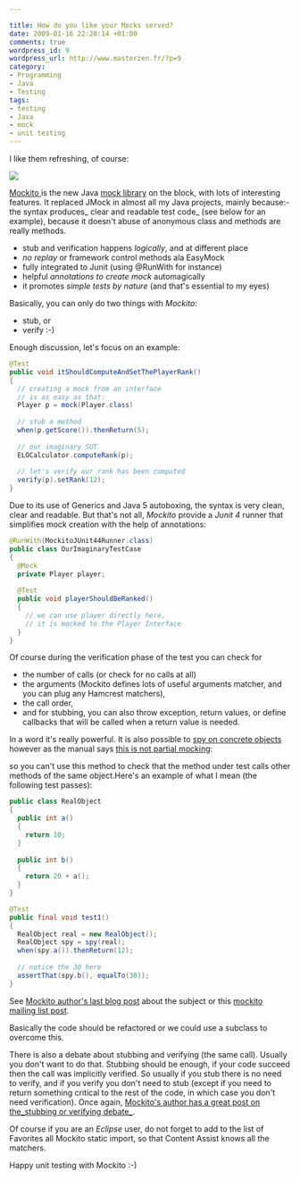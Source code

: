 ```yaml
--- 

title: How do you like your Mocks served?
date: 2009-01-16 22:28:14 +01:00
comments: true
wordpress_id: 9
wordpress_url: http://www.masterzen.fr/?p=9
category:
- Programming
- Java
- Testing
tags: 
- testing
- Java
- mock
- unit testing
---
```

I like them refreshing, of course:

![](http://mockito.googlecode.com/svn/wiki/images/logo.jpg)

[Mockito ](http://code.google.com/p/mockito/) is the new Java [mock library](http://en.wikipedia.org/wiki/Mock_Object) on the block, with lots of interesting features. It replaced JMock in almost all my Java projects, mainly because:- the syntax produces_ clear and readable test code_ (see below for an example), 
because it doesn't abuse of anonymous class and methods are really methods.

- stub and verification happens _logically_, and at different place
- _no replay_ or framework control methods ala EasyMock
- fully integrated to Junit (using @RunWith for instance)
- helpful _annotations to create mock_ automagically
- it promotes _simple tests by nature_ (and that's essential to my eyes)

Basically, you can only do two things with _Mockito_:

- stub, or
- verify :-)

Enough discussion, let's focus on an example:

``` java
@Test
public void itShouldComputeAndSetThePlayerRank() 
{  
  // creating a mock from an interface  
  // is as easy as that:  
  Player p = mock(Player.class)  
  
  // stub a method  
  when(p.getScore()).thenReturn(5);  
  
  // our imaginary SUT  
  ELOCalculator.computeRank(p);  
  
  // let's verify our rank has been computed  
  verify(p).setRank(12);
}
```

Due to its use of Generics and Java 5 autoboxing, the syntax is very clean, clear and readable.
But that's not all, _Mockito_ provide a _Junit 4_ runner that simplifies mock creation with the help of 
annotations:

``` java
@RunWith(MockitoJUnit44Runner.class)
public class OurImaginaryTestCase
{  
  @Mock
  private Player player;  
  
  @Test  
  public void playerShouldBeRanked()  
  {     
    // we can use player directly here,     
    // it is mocked to the Player Interface  
  }
}
```

Of course during the verification phase of the test you can check for

- the number of calls (or check for no calls at all)
- the arguments (Mockito defines lots of useful arguments matcher, and you can plug any Hamcrest matchers),
- the call order,
- and for stubbing, you can also throw exception, return values, or define callbacks that will be called when a return value is needed.

In a word it's really powerful. It is also possible to [spy on concrete objects](http://xunitpatterns.com/Test%20Spy.html) 
however as the manual says [this is not partial mocking](http://groups.google.com/group/mockito/browse_thread/thread/3945fe1eca2954e7/007b58d8c2a42cb8?lnk=gst&q=partial+mocking#007b58d8c2a42cb8):

so you can't use this method to check that the method under test calls other
methods of the same object.Here's an example of what I mean (the following
test passes):

``` java
public class RealObject 
{
  public int a() 
  { 
    return 10; 
  } 
  
  public int b() 
  { 
    return 20 + a(); 
  }
}

@Test
public final void test1()
{ 
  RealObject real = new RealObject(); 
  RealObject spy = spy(real);
  when(spy.a()).thenReturn(12); 
  
  // notice the 30 here 
  assertThat(spy.b(), equalTo(30));
}
```

See [Mockito author's last blog post](http://monkeyisland.pl/2009/01/13/subclass-and-override-vs-partial-mocking-vs-refactoring/)
about the subject or this [mockito mailing list post](http://groups.google.com/group/mockito/browse_thread/thread/d856d10824027f58#).

Basically the code should be refactored or we could use a subclass to overcome
this.

There is also a debate about stubbing and verifying (the same call).
Usually you don't want to do that. Stubbing should be enough, if your code
succeed then the call was implicitly verified. 
So usually if you stub there is no need to verify, and if you verify you don't 
need to stub (except if you need to return something critical to the rest of the code,
in which case you don't need verification).
 Once again, [Mockito's author has a great post on the_stubbing or verifying debate_](http://monkeyisland.pl/2008/04/26/asking-and-telling/).

Of course if you are an _Eclipse_ user, do not forget to add to the list of Favorites all
Mockito static import, so that Content Assist knows all the matchers.

Happy unit testing with Mockito :-)
